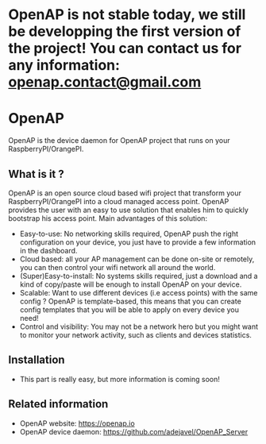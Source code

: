 # OpenAP is not stable today, we still be developping the first version of the project! You can contact us for any information: openap.contact@gmail.com
# OpenAP

OpenAP is the device daemon for OpenAP project that runs on your RaspberryPI/OrangePI.

## What is it ?
OpenAP is an open source cloud based wifi project that transform your RaspberryPI/OrangePI into a cloud managed access point.
OpenAP provides the user with an easy to use solution that enables him to quickly bootstrap his access point.
Main advantages of this solution:
 * Easy-to-use: No networking skills required, OpenAP push the right configuration on your device, you just have to provide a few information in the dashboard.
 * Cloud based: all your AP management can be done on-site or remotely, you can then control your wifi network all around the world.
 * (Super)Easy-to-install: No systems skills required, just a download and a kind of copy/paste will be enough to install OpenAP on your device.
 * Scalable: Want to use different devices (i.e access points) with the same config ? OpenAP is template-based, this means that you can create config templates that you will be able to apply on every device you need!
 * Control and visibility: You may not be a network hero but you might want to monitor your network activity, such as clients and devices statistics.

## Installation
 * This part is really easy, but more information is coming soon!

## Related information
 * OpenAP website: https://openap.io
 * OpenAP device daemon: https://github.com/adejavel/OpenAP_Server